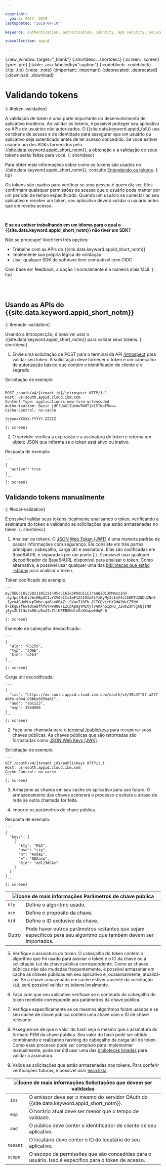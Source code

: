 ```yaml
---

copyright:
  years: 2017, 2019
lastupdated: "2019-04-10"

keywords: authentication, authorization, identity, app security, secure, tokens, jwt, development

subcollection: appid

---
```


{:new_window: target="_blank"}
{:shortdesc: .shortdesc}
{:screen: .screen}
{:pre: .pre}
{:table: .aria-labeledby="caption"}
{:codeblock: .codeblock}
{:tip: .tip}
{:note: .note}
{:important: .important}
{:deprecated: .deprecated}
{:download: .download}


# Validando tokens
{: #token-validation}

A validação de token é uma parte importante do desenvolvimento de aplicativo moderno. Ao validar os tokens, é possível
proteger seu aplicativo ou APIs de usuários não autorizados. O {{site.data.keyword.appid_full}} usa os tokens de acesso e de identidade para assegurar que um usuário ou aplicativo seja autenticado antes de ter acesso concedido. Se você
estiver usando um dos SDKs fornecidos pelo {{site.data.keyword.appid_short_notm}}, a obtenção e a validação de
seus tokens serão feitas para você.
{: shortdesc}

Para obter mais informações sobre como os tokens são usados no {{site.data.keyword.appid_short_notm}}, consulte [Entendendo os tokens](/docs/services/appid?topic=appid-tokens#tokens).
{: tip}

Os tokens são usados para verificar se uma pessoa é quem diz ser. Eles confirmam quaisquer permissões de acesso que o
usuário pode manter por um período de tempo especificado. Quando um usuário se conectar ao seu aplicativo e receber um
token, seu aplicativo deverá validar o usuário antes que ele receba acesso.

</br>

**E se eu estiver trabalhando em um idioma para o qual o {{site.data.keyword.appid_short_notm}} não
tiver um SDK?**

Não se preocupe! Você tem três opções:

* Trabalhe com as APIs do {{site.data.keyword.appid_short_notm}}
* Implemente sua própria lógica de validação
* Usar qualquer SDK de software livre compatível com OIDC

Com base em feedback, a opção 1 normalmente é a maneira mais fácil.
{: tip}

</br>
</br>

## Usando as APIs do {{site.data.keyword.appid_short_notm}}
{: #remote-validation}

Usando a introspecção, é possível usar o {{site.data.keyword.appid_short_notm}} para validar seus tokens.
{: shortdesc}

1. Envie uma solicitação de POST para o terminal da API [/introspect](https://us-south.appid.cloud.ibm.com/swagger-ui/#/Authorization%20Server%20-%20Authorization%20Server%20V4/oauth-server.token)
para validar seu token. A solicitação deve fornecer o token e um cabeçalho de autorização básico que contém o
identificador de cliente e o segredo.

  Solicitação de exemplo:

    ```
    POST /oauth/v4/{tenant_id}/introspect HTTP/1.1
    Host: us-south.appid.cloud.ibm.com
    Content-Type: application/x-www-form-urlencoded
    Authorization: Basic jdFlUaGlZUzAwTW0Tjk15TmpFMw==
    Cache-Control: no-cache

    token=XXXXX.YYYYY.ZZZZZ
    ```
    {: screen}

2. O servidor verifica a expiração e a assinatura do token e retorna um objeto JSON que informa se o token está ativo ou
inativo.

  Resposta de exemplo:

    ```
    {
      "active": true
    }
    ```
    {: screen}


## Validando tokens manualmente
{: #local-validation}

É possível validar seus tokens localmente analisando o token, verificando a assinatura do token e validando as
solicitações que estão armazenadas no token.
{: shortdesc}


1. Analisar os tokens. O [JSON Web Token (JWT)](https://tools.ietf.org/html/rfc7519) é uma maneira padrão
de passar informações com segurança. Ele consiste em três partes principais: cabeçalho, carga útil e assinatura. Elas
são codificadas em Base64URL e separadas por um ponto (.). É possível usar qualquer decodificador de Base64URL disponível
para analisar o token. Como alternativa, é possível usar qualquer uma das [bibliotecas que estão listadas](https://jwt.io/#libraries-io) para analisar o token.

  Token codificado de exemplo:

    ```
    eyJhbGciOiJSUzI1NiIsInR5cCI6IkpPU0UiLCJraWQiOiJhMmszIn0
    .eyJpc3MiOiJhcHBpZC1vYXV0aCIsImF1ZCI6ImFiYzEyMyIsImV4cCI6MTU2NDU2Nn0
    .IycnAGUmMHzpTWbe-qaRsx0B4Zi-SVav710Fb_8CTCQvLrHX9d42WuCZ5bW
    d-ikgEsf6waQxeBfhfwYxwHN87LZupApagVMZtylVAnXhG1pHu_32wbZsPvg6QjzNO
    j6ys2Lfl3qfb5Qrp9u4IsZltKPEN8HdfeOcKXxpw6UqP-8
    ```
    {: screen}

  Exemplo de cabeçalho decodificado:

    ```
    {
      "alg": "RS256",
      "typ": "JOSE",
      "kid": "a2k3"
    }
    ```
    {: screen}

  Carga útil decodificada:

    ```
    {
      "iss": "https://us-south.appid.cloud.ibm.com/oauth/v4/39a37f57-a227-4bfe-a044-93b6e6050a61",
      "aud": "abc123",
      "exp": 1564566
    }
    ```
    {: screen}

2. Faça uma chamada para o [terminal /publickeys](https://us-south.appid.cloud.ibm.com/swagger-ui/#!/Authorization_Server_V4/publicKeys) para recuperar suas chaves públicas. As chaves públicas que são retornadas são formatadas como [JSON Web Keys (JWK)](https://tools.ietf.org/html/rfc7517).

  Solicitação de exemplo:

    ```
    GET /oauth/v4/{tenant_id}/publickeys HTTP/1.1
    Host: us-south.appid.cloud.ibm.com
    Cache-Control: no-cache
    ```
    {: screen}

3. Armazene as chaves em seu cache do aplicativo para uso futuro. O armazenamento das chaves acelerará o processo e evitará
o atraso da rede se outra chamada for feita.

4. Importe os parâmetros de chave pública.

  Resposta de exemplo:

    ```
    {
      "keys": [
        {
          "kty": "RSA",
          "use": "sig",
          "n": "AsdaE",
          "e": "SDAasw",
          "kid": "ad123dCAz"
        }
      ]
    }
    ```
    {: screen}

  <table>
    <thead>
      <th colspan=2><img src="images/idea.png" alt="Ícone de mais informações"/> Parâmetros de chave pública </th>
    </thead>
    <tbody>
      <tr>
        <td><code>kty</code></td>
        <td>Define o algoritmo usado.</td>
      </tr>
      <tr>
        <td><code>use</code></td>
        <td>Define o propósito da chave.</td>
      </tr>
      <tr>
        <td><code>kid</code></td>
        <td>Define o ID exclusivo da chave.</td>
      </tr>
      <tr>
        <td>Outro</td>
        <td>Pode haver outros parâmetros restantes que sejam específicos para seu algoritmo que também devem ser importados.</td>
      </tr>
    </tbody>
  </table>

5. Verifique a assinatura do token. O cabeçalho do token contém o algoritmo que foi usado para assinar o token e o ID da
chave ou a solicitação `kid` da chave pública correspondente. Como as chaves públicas não são
mudadas frequentemente, é possível armazenar em cache as chaves públicas em seu aplicativo e, ocasionalmente,
atualizá-las. Se a chave armazenada em cache estiver ausente da solicitação `kid`, será possível validar os tokens localmente.

  1. Faça com que seu aplicativo verifique se o conteúdo do cabeçalho do token recebido corresponde aos parâmetros da chave
pública.
  2. Verifique especificamente se os mesmos algoritmos foram usados e se seu cache de chave pública contém uma chave com o ID
de chave relevante.
  3. Assegure-se de que o valor do hash seja o mesmo que a assinatura do formato PEM da chave pública. Seu valor do hash pode
ser obtido combinando e realizando hashing do cabeçalho da carga útil do token. Como esse processo pode ser complexo para
implementar manualmente, pode ser útil usar uma das [bibliotecas listadas](https://jwt.io/) para
validar a assinatura.

6. Valide as solicitações que estão armazenadas nos tokens. Para conferir verificações futuras, é possível usar
[essa lista](http://openid.net/specs/openid-connect-core-1_0.html#IDTokenValidation).
  <table>
    <thead>
      <th colspan=2><img src="images/idea.png" alt="Ícone de mais informações"/> Solicitações que devem ser validadas </th>
    </thead>
    <tbody>
      <tr>
        <td><code> iss </code></td>
        <td>O emissor deve ser o mesmo do servidor OAuth do {{site.data.keyword.appid_short_notm}}.</td>
      </tr>
      <tr>
        <td><code> exp </code></td>
        <td>O horário atual deve ser menor que o tempo de validade.</td>
      </tr>
      <tr>
        <td><code> aud </code></td>
        <td>O público deve conter o identificador de cliente de seu aplicativo.</td>
      </tr>
      <tr>
        <td><code> tenant </code></td>
        <td>O locatário deve conter o ID do locatário de seu aplicativo.</td>
      </tr>
      <tr>
        <td><code>scope</code></td>
        <td>O escopo de permissões que são concedidas para o usuário. Isso é específico para o token de acesso.</td>
      </tr>
    </tbody>
  </table>
